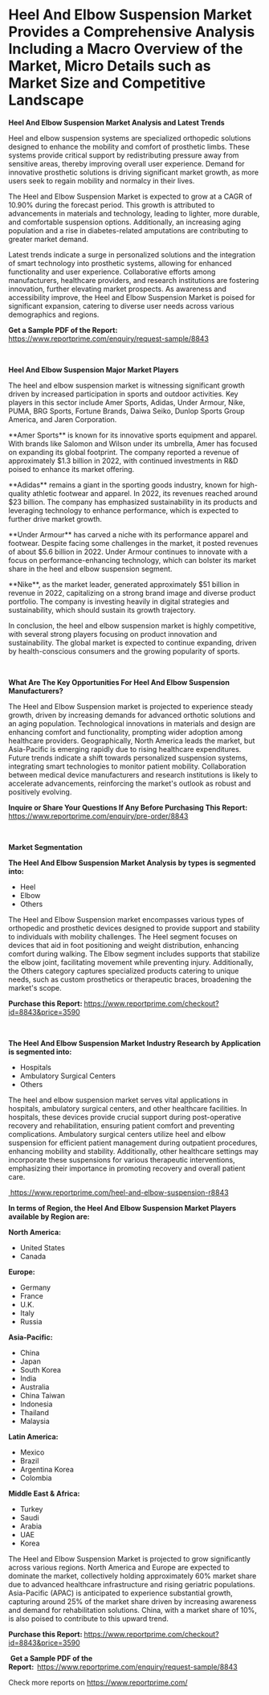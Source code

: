<p><h1>Heel And Elbow Suspension Market Provides a Comprehensive Analysis Including a Macro Overview of the Market, Micro Details such as Market Size and Competitive Landscape</h1></p><p><strong>Heel And Elbow Suspension Market Analysis and Latest Trends</strong></p>
<p><p>Heel and elbow suspension systems are specialized orthopedic solutions designed to enhance the mobility and comfort of prosthetic limbs. These systems provide critical support by redistributing pressure away from sensitive areas, thereby improving overall user experience. Demand for innovative prosthetic solutions is driving significant market growth, as more users seek to regain mobility and normalcy in their lives.</p><p>The Heel and Elbow Suspension Market is expected to grow at a CAGR of 10.90% during the forecast period. This growth is attributed to advancements in materials and technology, leading to lighter, more durable, and comfortable suspension options. Additionally, an increasing aging population and a rise in diabetes-related amputations are contributing to greater market demand. </p><p>Latest trends indicate a surge in personalized solutions and the integration of smart technology into prosthetic systems, allowing for enhanced functionality and user experience. Collaborative efforts among manufacturers, healthcare providers, and research institutions are fostering innovation, further elevating market prospects. As awareness and accessibility improve, the Heel and Elbow Suspension Market is poised for significant expansion, catering to diverse user needs across various demographics and regions.</p></p>
<p><strong>Get a Sample PDF of the Report:&nbsp;</strong> <a href="https://www.reportprime.com/enquiry/request-sample/8843?utm_campaign=2529&utm_medium=2&utm_source=Github&utm_content=ia&utm_term=20032025&utm_id=heel-and-elbow-suspension">https://www.reportprime.com/enquiry/request-sample/8843</a></p>
<p>&nbsp;</p>
<p><strong>Heel And Elbow Suspension Major Market Players</strong></p>
<p><p>The heel and elbow suspension market is witnessing significant growth driven by increased participation in sports and outdoor activities. Key players in this sector include Amer Sports, Adidas, Under Armour, Nike, PUMA, BRG Sports, Fortune Brands, Daiwa Seiko, Dunlop Sports Group America, and Jaren Corporation.</p><p>**Amer Sports** is known for its innovative sports equipment and apparel. With brands like Salomon and Wilson under its umbrella, Amer has focused on expanding its global footprint. The company reported a revenue of approximately $1.3 billion in 2022, with continued investments in R&D poised to enhance its market offering.</p><p>**Adidas** remains a giant in the sporting goods industry, known for high-quality athletic footwear and apparel. In 2022, its revenues reached around $23 billion. The company has emphasized sustainability in its products and leveraging technology to enhance performance, which is expected to further drive market growth.</p><p>**Under Armour** has carved a niche with its performance apparel and footwear. Despite facing some challenges in the market, it posted revenues of about $5.6 billion in 2022. Under Armour continues to innovate with a focus on performance-enhancing technology, which can bolster its market share in the heel and elbow suspension segment.</p><p>**Nike**, as the market leader, generated approximately $51 billion in revenue in 2022, capitalizing on a strong brand image and diverse product portfolio. The company is investing heavily in digital strategies and sustainability, which should sustain its growth trajectory.</p><p>In conclusion, the heel and elbow suspension market is highly competitive, with several strong players focusing on product innovation and sustainability. The global market is expected to continue expanding, driven by health-conscious consumers and the growing popularity of sports.</p></p>
<p>&nbsp;</p>
<p><strong>What Are The Key Opportunities For Heel And Elbow Suspension Manufacturers?</strong></p>
<p><p>The Heel and Elbow Suspension market is projected to experience steady growth, driven by increasing demands for advanced orthotic solutions and an aging population. Technological innovations in materials and design are enhancing comfort and functionality, prompting wider adoption among healthcare providers. Geographically, North America leads the market, but Asia-Pacific is emerging rapidly due to rising healthcare expenditures. Future trends indicate a shift towards personalized suspension systems, integrating smart technologies to monitor patient mobility. Collaboration between medical device manufacturers and research institutions is likely to accelerate advancements, reinforcing the market's outlook as robust and positively evolving.</p></p>
<p><strong>Inquire or Share Your Questions If Any Before Purchasing This Report:</strong> <a href="https://www.reportprime.com/enquiry/pre-order/8843?utm_campaign=2529&utm_medium=2&utm_source=Github&utm_content=ia&utm_term=20032025&utm_id=heel-and-elbow-suspension">https://www.reportprime.com/enquiry/pre-order/8843</a></p>
<p>&nbsp;</p>
<p><strong>Market Segmentation</strong></p>
<p><strong>The Heel And Elbow Suspension Market Analysis by types is segmented into:</strong></p>
<p><ul><li>Heel</li><li>Elbow</li><li>Others</li></ul></p>
<p><p>The Heel and Elbow Suspension market encompasses various types of orthopedic and prosthetic devices designed to provide support and stability to individuals with mobility challenges. The Heel segment focuses on devices that aid in foot positioning and weight distribution, enhancing comfort during walking. The Elbow segment includes supports that stabilize the elbow joint, facilitating movement while preventing injury. Additionally, the Others category captures specialized products catering to unique needs, such as custom prosthetics or therapeutic braces, broadening the market's scope.</p></p>
<p><strong>Purchase this Report:&nbsp;</strong><a href="https://www.reportprime.com/checkout?id=8843&price=3590&utm_campaign=2529&utm_medium=2&utm_source=Github&utm_content=ia&utm_term=20032025&utm_id=heel-and-elbow-suspension">https://www.reportprime.com/checkout?id=8843&price=3590</a></p>
<p>&nbsp;</p>
<p><strong>The Heel And Elbow Suspension Market Industry Research by Application is segmented into:</strong></p>
<p><ul><li>Hospitals</li><li>Ambulatory Surgical Centers</li><li>Others</li></ul></p>
<p><p>The heel and elbow suspension market serves vital applications in hospitals, ambulatory surgical centers, and other healthcare facilities. In hospitals, these devices provide crucial support during post-operative recovery and rehabilitation, ensuring patient comfort and preventing complications. Ambulatory surgical centers utilize heel and elbow suspension for efficient patient management during outpatient procedures, enhancing mobility and stability. Additionally, other healthcare settings may incorporate these suspensions for various therapeutic interventions, emphasizing their importance in promoting recovery and overall patient care.</p></p>
<p><a href="https://www.reportprime.com/heel-and-elbow-suspension-r8843?utm_campaign=2529&utm_medium=2&utm_source=Github&utm_content=ia&utm_term=20032025&utm_id=heel-and-elbow-suspension">&nbsp;https://www.reportprime.com/heel-and-elbow-suspension-r8843</a></p>
<p><strong>In terms of Region, the Heel And Elbow Suspension Market Players available by Region are:</strong></p>
<p>
    <p> <strong> North America: </strong>
        <ul>
            <li>United States</li>
            <li>Canada</li>
        </ul>
        </p> 
    <p> <strong> Europe: </strong>
        <ul>
            <li>Germany</li>
            <li>France</li>
            <li>U.K.</li>
            <li>Italy</li>
            <li>Russia</li>
        </ul>
        </p> 
    <p> <strong> Asia-Pacific: </strong>
        <ul>
            <li>China</li>
            <li>Japan</li>
            <li>South Korea</li>
            <li>India</li>
            <li>Australia</li>
            <li>China Taiwan</li>
            <li>Indonesia</li>
            <li>Thailand</li>
            <li>Malaysia</li>
        </ul>
        </p> 
    <p> <strong> Latin America: </strong>
        <ul>
            <li>Mexico</li>
            <li>Brazil</li>
            <li>Argentina Korea</li>
            <li>Colombia</li>
        </ul>
        </p> 
    <p> <strong> Middle East & Africa: </strong>
        <ul>
            <li>Turkey</li>
            <li>Saudi</li>
            <li>Arabia</li>
            <li>UAE</li>
            <li>Korea</li>
        </ul>
    </p>
    </p>
<p><p>The Heel and Elbow Suspension Market is projected to grow significantly across various regions. North America and Europe are expected to dominate the market, collectively holding approximately 60% market share due to advanced healthcare infrastructure and rising geriatric populations. Asia-Pacific (APAC) is anticipated to experience substantial growth, capturing around 25% of the market share driven by increasing awareness and demand for rehabilitation solutions. China, with a market share of 10%, is also poised to contribute to this upward trend.</p></p>
<p><strong>Purchase this Report: </strong><a href="https://www.reportprime.com/checkout?id=8843&price=3590&utm_campaign=2529&utm_medium=2&utm_source=Github&utm_content=ia&utm_term=20032025&utm_id=heel-and-elbow-suspension">https://www.reportprime.com/checkout?id=8843&price=3590</a></p>
<p>&nbsp;<strong>Get a Sample PDF of the Report:&nbsp;&nbsp;</strong><a href="https://www.reportprime.com/enquiry/request-sample/8843?utm_campaign=2529&utm_medium=2&utm_source=Github&utm_content=ia&utm_term=20032025&utm_id=heel-and-elbow-suspension">https://www.reportprime.com/enquiry/request-sample/8843</a></p>
<p><strong></strong></p>
<p>Check more reports on <a href="https://www.reportprime.com/?utm_campaign=2529&utm_medium=2&utm_source=Github&utm_content=ia&utm_term=20032025&utm_id=heel-and-elbow-suspension">https://www.reportprime.com/</a></p>